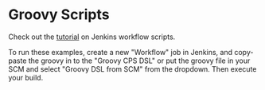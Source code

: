 # Groovy Scripts

Check out the [tutorial](https://github.com/jenkinsci/workflow-plugin/blob/master/TUTORIAL.md) on Jenkins workflow scripts.

To run these examples, create a new "Workflow" job in Jenkins, and copy-paste the groovy in to the "Groovy CPS DSL" or put the groovy file in your SCM and select "Groovy DSL from SCM" from the dropdown. Then execute your build.
